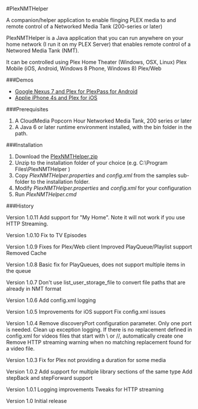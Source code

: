 #PlexNMTHelper

A companion/helper application to enable flinging PLEX media to and remote control of a Networked Media Tank (200-series or later)

PlexNMTHelper is a Java application that you can run anywhere on your home network (I run it on my PLEX Server) that enables remote control of a Networed Media Tank (NMT).

It can be controlled using
  Plex Home Theater (Windows, OSX, Linux)
  Plex Mobile (iOS, Android, Windows 8 Phone, Windows 8)
  Plex/Web
  
###Demos
* [Google Nexus 7 and Plex for PlexPass for Android](https://www.youtube.com/watch?v=_WQk7E0bWyo)
* [Applie iPhone 4s and Plex for iOS](https://www.youtube.com/watch?v=OuxCLOtRjL4)

###Prerequisites

1. A CloudMedia Popcorn Hour Networked Media Tank, 200 series or later
2. A Java 6 or later runtime environment installed, with the bin folder in the path.

###Installation

1. Download the [PlexNMTHelper.zip](https://github.com/gfb107/PlexNMTHelper/releases/download/v1.0.11/PlexNMTHelper.zip)
2. Unzip to the installation folder of your choice (e.g. C:\Program Files\PlexNMTHelper )
3. Copy *PlexNMTHelper.properties* and *config.xml* from the samples sub-folder to the installation folder.
4. Modify *PlexNMTHelper.properties* and *config.xml* for your configuration
5. Run *PlexNMTHelper.cmd*

###History

Version 1.0.11
	Add support for "My Home".  Note it will not work if you use HTTP Streaming.

Version 1.0.10
	Fix to TV Episodes

Version 1.0.9
	Fixes for Plex/Web client
	Improved PlayQueue/Playlist support
	Removed Cache
	
Version 1.0.8
	Basic fix for PlayQueues, does not support multiple items in the queue
	
Version 1.0.7
	Don't use list_user_storage_file to convert file paths that are already in NMT format
	
Version 1.0.6
	Add config.xml logging
	
Version 1.0.5
	Improvements for iOS support
	Fix config.xml issues

Version 1.0.4
	Remove discoveryPort configuration parameter. Only one port is needed.
	Clean up exception logging.
	If there is no replacement defined in config.xml for videos files that start with \\ or //, automatically create one 
	Remove HTTP streaming warning when no matching replacement found for a video file.
	
Version 1.0.3
	Fix for Plex not providing a duration for some media

Version 1.0.2
	Add support for multiple library sections of the same type
	Add stepBack and stepForward support
	
Version 1.0.1
	Logging improvements
	Tweaks for HTTP streaming  

Version 1.0
	Initial release
	
